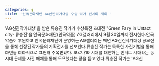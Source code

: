 ```yaml
---
categories: g
title: "안국문화재단 AG신진작가대상 수상 작가 전시회 개최 "
---
```

&#39;AG신진작가대상&#39;을 받은 류승진 작가가 수상특전 초대전 "Green Fairy in Untact city- 류승진&#39;을 안국문화재단(안국약품) AG갤러리에서 9월 30일까지 전시한다.안국약품이 후원하고 안국문화재단이 운영하는 AG갤러리는 매년 AG신진작가대상 공모전을 통해 선정된 작가들의 기획전시를 선보인다.류승진 작가는 독특한 사진기법을 통해 화면을 회화적으로 표현해 주목받았다. 코로나19 시대를 대변하는 언택트 시대라는 동시대 문제를 사진 매체를 통해 도모했다는 평을 듣고 있다.류승진 작가는 &#39;AG신